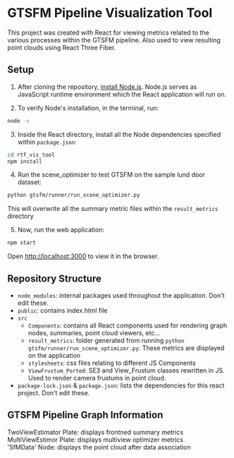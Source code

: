 # GTSFM Pipeline Visualization Tool

This project was created with React for viewing metrics related to the various processes within the GTSFM pipeline. Also used to view resulting point clouds using React Three Fiber.

## Setup
1. After cloning the repository, [install Node.js](https://nodejs.org/en/download/). Node.js serves as JavaScript runtime environment which the React application will run on.

2. To verify Node's installation, in the terminal, run:
```bash
node -v
```

3. Inside the React directory, install all the Node dependencies specified within `package.json`:
```bash
cd rtf_vis_tool
npm install
```

4. Run the scene_optimizer to test GTSFM on the sample lund door dataset:
```bash
python gtsfm/runner/run_scene_optimizer.py
```
This will overwrite all the summary metric files within the `result_metrics` directory

5. Now, run the web application:
```bash
npm start
```
Open [http://localhost:3000](http://localhost:3000) to view it in the browser.



## Repository Structure
- `node_modules`: internal packages used throughout the application. Don't edit these.
- `public`: contains index.html file 
- `src`
    - `Components`: contains all React components used for rendering graph nodes, summaries, point cloud viewers, etc...
    - `result_metrics`: folder generated from running `python gtsfm/runner/run_scene_optimizer.py`. These metrics are displayed on the application
    - `stylesheets`: css files relating to different JS Components
    - `ViewFrustum_Ported`: SE3 and View_Frustum classes rewritten in JS. Used to render camera frustums in point cloud.
- `package-lock.json` & `package.json`: lists the dependencies for this react project. Don't edit these.

## GTSFM Pipeline Graph Information

TwoViewEstimator Plate: displays frontned summary metrics  
MultiViewEstimor Plate: displays multiview optimizer metrics  
'SfMData' Node: displays the point cloud after data association
